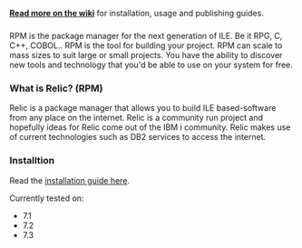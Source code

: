 **[Read more on the wiki](https://github.com/Club-Seiden/RelicPackageManager/wiki)** for installation, usage and publishing guides. 

###
RPM is the package manager for the next generation of ILE. Be it RPG, C, C++, COBOL.. RPM is the tool for building your project. RPM can scale to mass sizes to suit large or small projects. You have the ability to discover new tools and technology that you'd be able to use on your system for free.

### What is Relic? (RPM)
Relic is a package manager that allows you to build ILE based-software from any place on the internet. Relic is a community run project and hopefully ideas for Relic come out of the IBM i community. Relic makes use of current technologies such as DB2 services to access the internet.


### Installtion
Read the [installation guide here](https://github.com/OSSILE/RelicPackageManager/wiki/First-time-installation).

Currently tested on:
+ 7.1
+ 7.2
+ 7.3
